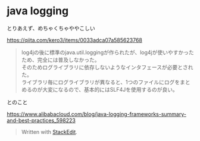 # java logging 

とりあえず、めちゃくちゃややこしい

https://qiita.com/kero3/items/0033adca07a585623768

> log4jの後に標準のjava.util.loggingが作られたが、log4jが使いやすかったため、完全には普及しなかった。  
そのためログライブラリに依存しないようなインタフェースが必要とされた。  
ライブラリ毎にログライブラリが異なると、1つのファイルにログをまとめるのが大変になるので、基本的にはSLF4Jを使用するのが良い。

とのこと



https://www.alibabacloud.com/blog/java-logging-frameworks-summary-and-best-practices_598223

> Written with [StackEdit](https://stackedit.io/).
<!--stackedit_data:
eyJoaXN0b3J5IjpbMTQ2Mzk0MTc3Miw3MzA5OTgxMTZdfQ==
-->